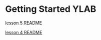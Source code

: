 # Getting Started YLAB


[lesson 5 README](LESSON5_README.MD)

[lesson 4 README](LESSON4_README.MD)

